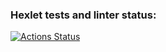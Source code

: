 ### Hexlet tests and linter status:
[![Actions Status](https://github.com/eslozhenin/data-analytics-project-96/actions/workflows/hexlet-check.yml/badge.svg)](https://github.com/eslozhenin/data-analytics-project-96/actions)
